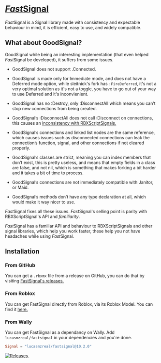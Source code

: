 # [*Fast*Signal](https://github.com/RBLXUtils/FastSignal)

*Fast*Signal is a Signal library made with consistency and expectable behaviour in mind, it is efficient, easy to use, and widely compatible.

## What about GoodSignal?

GoodSignal while being an interesting implementation (that even helped *Fast*Signal be developed), it suffers from some issues.

* GoodSignal does not support .Connected.

* GoodSignal is made only for Immediate mode, and does not have a Deferred mode option, while sleitnick's fork has `:FireDeferred`, it's not a very optimal solution as it's not a toggle, you have to go out of your way to use Deferred and it's inconvienient.

* GoodSignal has no :Destroy, only :DisconnectAll which means you can’t stop new connections from being created.

* GoodSignal’s :DisconnectAll does not call :Disconnect on connections, this causes an [inconsistency with RBXScriptSignals.](https://github.com/stravant/goodsignal/issues/4)

* GoodSignal’s connections and linked list nodes are the same reference, which causes issues such as disconnected connections can leak the connection’s function, signal, and other connections if not cleared properly.

* GoodSignal’s classes are strict, meaning you can index members that don’t exist, this is pretty useless, and means that empty fields in a class are false, and not nil, which is something that makes forking a bit harder and it takes a bit of time to process.

* GoodSignal’s connections are not immediately compatible with Janitor, or Maid.

* GoodSignal’s methods don’t have any type declaration at all, which would make it way nicer to use.

*Fast*Signal fixes all these issues.
*Fast*Signal's selling point is parity with RBXScriptSignal's API and *familiarity*.

*Fast*Signal has a familiar API and behaviour to RBXScriptSignals and other signal libraries, which help you work faster, these help you not have headaches while using *Fast*Signal.

## Installation

### From GitHub

You can get a `.rbxmx` file from a release on GitHub, you can do that by visiting [FastSignal's releases.](https://github.com/RBLXUtils/FastSignal/releases)

### From Roblox

You can get FastSignal directly from Roblox, via its Roblox Model.
You can find it [here.](https://www.roblox.com/library/6532460357)

### From Wally

You can get FastSignal as a dependancy on Wally.
Add `lucasmzreal/fastsignal` in your dependencies and you're done.

```toml
Signal = "lucasmzreal/fastsignal@10.2.0"
```

<a href="https://github.com/LucasMZReal/FastSignal/releases">
    <img alt="Releases" src="https://img.shields.io/github/v/release/LucasMZReal/FastSignal">
    </img>
</a>

<a href="https://github.com/LucasMZReal/FastSignal">
    <img alt="" src="https://img.shields.io/github/downloads/LucasMZReal/FastSignal/total">
    </img>
</a>
